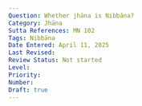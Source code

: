 ```yaml
---
Question: Whether jhāna is Nibbāna?
Category: Jhāna
Sutta References: MN 102
Tags: Nibbāna
Date Entered: April 11, 2025
Last Revised:
Review Status: Not started
Level: 
Priority: 
Number: 
Draft: true
---
```

